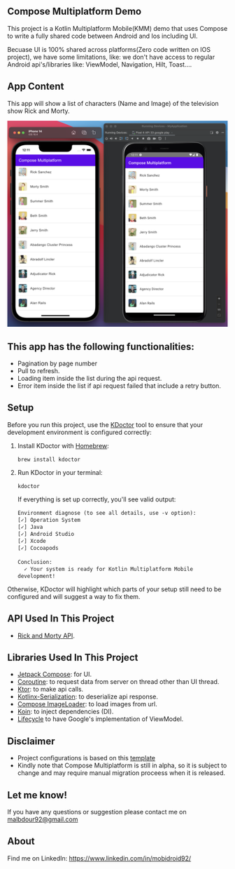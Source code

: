 ## Compose Multiplatform Demo
This project is a Kotlin Multiplatform Mobile(KMM) demo that uses Compose to write a fully shared code between Android and Ios including UI.

Becuase UI is 100% shared across platforms(Zero code written on IOS project), we have some limitations, like: we don't have access to regular Android api's/libraries like: ViewModel, Navigation, Hilt, Toast....

## App Content
This app will show a list of characters (Name and Image) of the television show Rick and Morty. 

![](Screenshot.png)

## This app has the following functionalities:
- Pagination by page number
- Pull to refresh.
- Loading item inside the list during the api request.
- Error item inside the list if api request failed that include a retry button.


## Setup
Before you run this project, use the [KDoctor](https://github.com/Kotlin/kdoctor) tool to ensure that your development environment is configured correctly:

1. Install KDoctor with [Homebrew](https://brew.sh/):

    ```text
    brew install kdoctor
    ```

2. Run KDoctor in your terminal:

    ```text
    kdoctor
    ```

   If everything is set up correctly, you'll see valid output:

   ```text
   Environment diagnose (to see all details, use -v option):
   [✓] Operation System
   [✓] Java
   [✓] Android Studio
   [✓] Xcode
   [✓] Cocoapods
   
   Conclusion:
     ✓ Your system is ready for Kotlin Multiplatform Mobile development!
   ```

Otherwise, KDoctor will highlight which parts of your setup still need to be configured and will suggest a way to fix them.

## API Used In This Project
- [Rick and Morty API](https://rickandmortyapi.com/).

## Libraries Used In This Project
- [Jetpack Compose](https://developer.android.com/jetpack/compose): for UI.
- [Coroutine](https://github.com/Kotlin/kotlinx.coroutines): to request data from server on thread other than UI thread. 
- [Ktor](https://ktor.io/docs/getting-started-ktor-client.html): to make api calls.
- [Kotlinx-Serialization](https://github.com/Kotlin/kotlinx.serialization): to deserialize api response. 
- [Compose ImageLoader](https://github.com/qdsfdhvh/compose-imageloader): to load images from url.
- [Koin](https://github.com/InsertKoinIO/koin): to inject dependencies (DI).
- [Lifecycle](https://developer.android.com/jetpack/androidx/releases/lifecycle) to have Google's implementation of ViewModel.

## Disclaimer
- Project configurations is based on this [template](https://github.com/JetBrains/compose-multiplatform-ios-android-template#readme)
- Kindly note that Compose Multiplatform is still in alpha, so it is subject to change and may require manual migration proceess when it is released.

## Let me know!
If you have any questions or suggestion please contact me on malbdour92@gmail.com

## About
Find me on LinkedIn: https://www.linkedin.com/in/mobidroid92/
